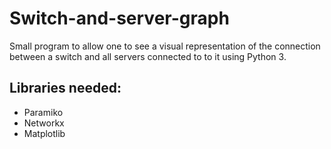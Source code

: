 # Switch-and-server-graph

Small program to allow one to see a visual representation of the connection between a switch and all servers connected to 
to it using Python 3.

Libraries needed:
-----------------
- Paramiko
- Networkx
- Matplotlib
